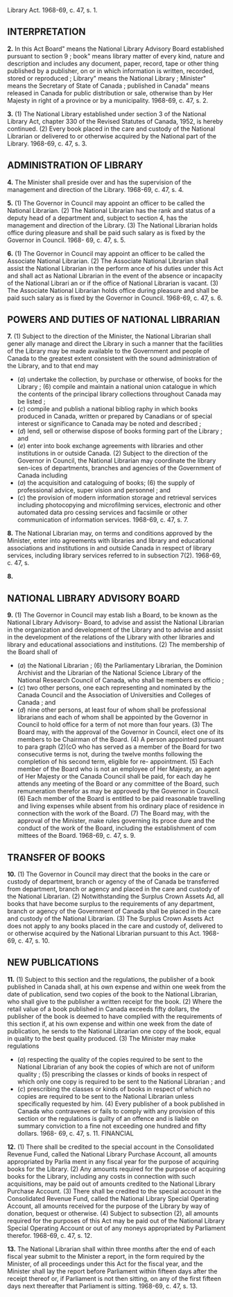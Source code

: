 Library Act. 1968-69, c. 47, s. 1.

## INTERPRETATION

**2.** In this Act
Board" means the National Library Advisory
Board established pursuant to section 9 ;
book" means library matter of every kind,
nature and description and includes any
document, paper, record, tape or other thing
published by a publisher, on or in which
information is written, recorded, stored or
reproduced ;
Library" means the National Library ;
Minister" means the Secretary of State of
Canada ;
published in Canada" means released in
Canada for public distribution or sale,
otherwise than by Her Majesty in right of
a province or by a municipality. 1968-69, c.
47, s. 2.

**3.** (1) The National Library established
under section 3 of the National Library Act,
chapter 330 of the Revised Statutes of Canada,
1952, is hereby continued.
(2) Every book placed in the care and
custody of the National Librarian or delivered
to or otherwise acquired by the National
part of the Library. 1968-69, c. 47, s. 3.

## ADMINISTRATION OF LIBRARY

**4.** The Minister shall preside over and has
the supervision of the management and
direction of the Library. 1968-69, c. 47, s. 4.

**5.** (1) The Governor in Council may
appoint an officer to be called the National
Librarian.
(2) The National Librarian has the rank
and status of a deputy head of a department
and, subject to section 4, has the management
and direction of the Library.
(3) The National Librarian holds office
during pleasure and shall be paid such salary
as is fixed by the Governor in Council. 1968-
69, c. 47, s. 5.

**6.** (1) The Governor in Council may
appoint an officer to be called the Associate
National Librarian.
(2) The Associate National Librarian shall
assist the National Librarian in the perform
ance of his duties under this Act and shall act
as National Librarian in the event of the
absence or incapacity of the National Librari
an or if the office of National Librarian is
vacant.
(3) The Associate National Librarian holds
office during pleasure and shall be paid such
salary as is fixed by the Governor in Council.
1968-69, c. 47, s. 6.

## POWERS AND DUTIES OF NATIONAL LIBRARIAN

**7.** (1) Subject to the direction of the
Minister, the National Librarian shall gener
ally manage and direct the Library in such a
manner that the facilities of the Library may
be made available to the Government and
people of Canada to the greatest extent
consistent with the sound administration of
the Library, and to that end may
  * (_a_) undertake the collection, by purchase or
otherwise, of books for the Library ;
(6) compile and maintain a national union
catalogue in which the contents of the
principal library collections throughout
Canada may be listed ;
  * (_c_) compile and publish a national bibliog
raphy in which books produced in Canada,
written or prepared by Canadians or of
special interest or significance to Canada
may be noted and described ;
  * (_d_) lend, sell or otherwise dispose of books
forming part of the Library ; and
  * (_e_) enter into book exchange agreements
with libraries and other institutions in or
outside Canada.
(2) Subject to the direction of the Governor
in Council, the National Librarian may
coordinate the library sen-ices of departments,
branches and agencies of the Government of
Canada including
  * (_a_) the acquisition and cataloguing of
books;
(6) the supply of professional advice, super
vision and personnel ; and
  * (_c_) the provision of modern information
storage and retrieval services including
photocopying and microfilming services,
electronic and other automated data pro
cessing services and facsimile or other
communication of information services.
1968-69, c. 47, s. 7.

**8.** The National Librarian may, on terms
and conditions approved by the Minister,
enter into agreements with libraries and
library and educational associations and
institutions in and outside Canada in respect
of library services, including library services
referred to in subsection 7(2). 1968-69, c. 47, s.

**8.**

## NATIONAL LIBRARY ADVISORY BOARD

**9.** (1) The Governor in Council may estab
lish a Board, to be known as the National
Library Advisory- Board, to advise and assist
the National Librarian in the organization
and development of the Library and to advise
and assist in the development of the relations
of the Library with other libraries and library
and educational associations and institutions.
(2) The membership of the Board shall
of
  * (_a_) the National Librarian ;
(6) the Parliamentary Librarian, the
Dominion Archivist and the Librarian of
the National Science Library of the National
Research Council of Canada, who shall be
members ex officio ;
  * (_c_) two other persons, one each representing
and nominated by the Canada Council and
the Association of Universities and Colleges
of Canada ; and
  * (_d_) nine other persons, at least four of
whom shall be professional librarians and
each of whom shall be appointed by the
Governor in Council to hold office for a
term of not more than four years.
(3) The Board may, with the approval of
the Governor in Council, elect one of its
members to be Chairman of the Board.
(4) A person appointed pursuant to para
graph (2)(cO who has served as a member of
the Board for two consecutive terms is not,
during the twelve months following the
completion of his second term, eligible for re-
appointment.
(5) Each member of the Board who is not
an employee of Her Majesty, an agent of Her
Majesty or the Canada Council shall be paid,
for each day he attends any meeting of the
Board or any committee of the Board, such
remuneration therefor as may be approved by
the Governor in Council.
(6) Each member of the Board is entitled
to be paid reasonable travelling and living
expenses while absent from his ordinary place
of residence in connection with the work of
the Board.
(7) The Board may, with the approval of
the Minister, make rules governing its proce
dure and the conduct of the work of the
Board, including the establishment of com
mittees of the Board. 1968-69, c. 47, s. 9.

## TRANSFER OF BOOKS

**10.** (1) The Governor in Council may
direct that the books in the care or custody of
department, branch or agency of the
of Canada be transferred from
department, branch or agency and placed
in the care and custody of the National
Librarian.
(2) Notwithstanding the Surplus Crown
Assets Ad, all books that have become surplus
to the requirements of any department, branch
or agency of the Government of Canada shall
be placed in the care and custody of the
National Librarian.
(3) The Surplus Crown Assets Act does not
apply to any books placed in the care and
custody of, delivered to or otherwise acquired
by the National Librarian pursuant to this
Act. 1968-69, c. 47, s. 10.

## NEW PUBLICATIONS

**11.** (1) Subject to this section and the
regulations, the publisher of a book published
in Canada shall, at his own expense and
within one week from the date of publication,
send two copies of the book to the National
Librarian, who shall give to the publisher a
written receipt for the book.
(2) Where the retail value of a book
published in Canada exceeds fifty dollars, the
publisher of the book is deemed to have
complied with the requirements of this section
if, at his own expense and within one week
from the date of publication, he sends to the
National Librarian one copy of the book,
equal in quality to the best quality produced.
(3) The Minister may make regulations
  * (_a_) respecting the quality of the copies
required to be sent to the National Librarian
of any book the copies of which are not of
uniform quality ;
(5) prescribing the classes or kinds of books
in respect of which only one copy is required
to be sent to the National Librarian ; and
  * (_c_) prescribing the classes or kinds of books
in respect of which no copies are required
to be sent to the National Librarian unless
specifically requested by him.
(4) Every publisher of a book published in
Canada who contravenes or fails to comply
with any provision of this section or the
regulations is guilty of an offence and is
liable on summary conviction to a fine not
exceeding one hundred and fifty dollars. 1968-
69, c. 47, s. 11.
FINANCIAL

**12.** (1) There shall be credited to the
special account in the Consolidated Revenue
Fund, called the National Library Purchase
Account, all amounts appropriated by Parlia
ment in any fiscal year for the purpose of
acquiring books for the Library.
(2) Any amounts required for the purpose
of acquiring books for the Library, including
any costs in connection with such acquisitions,
may be paid out of amounts credited to the
National Library Purchase Account.
(3) There shall be credited to the special
account in the Consolidated Revenue Fund,
called the National Library Special Operating
Account, all amounts received for the purpose
of the Library by way of donation, bequest or
otherwise.
(4) Subject to subsection (2), all amounts
required for the purposes of this Act may be
paid out of the National Library Special
Operating Account or out of any moneys
appropriated by Parliament therefor. 1968-69,
c. 47, s. 12.

**13.** The National Librarian shall within
three months after the end of each fiscal year
submit to the Minister a report, in the form
required by the Minister, of all proceedings
under this Act for the fiscal year, and the
Minister shall lay the report before Parliament
within fifteen days after the receipt thereof
or, if Parliament is not then sitting, on any
of the first fifteen days next thereafter that
Parliament is sitting. 1968-69, c. 47, s. 13.
